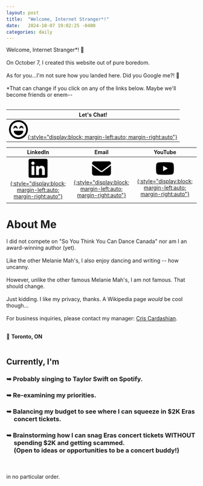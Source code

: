 ```yaml
---
layout: post
title:  "Welcome, Internet Stranger*!"
date:   2024-10-07 19:02:25 -0400
categories: daily
---
```


Welcome, Internet Stranger*! &#x1F44B;
\
\
On October 7, I created this website out of pure boredom. 
\
\
As for you...I'm not sure how you landed here. Did you Google me?! &#128064;
\
\
*That can change if you click on any of the links below. Maybe we'll become friends or enem--
<br>
<br>


|Let's Chat!|
|     :---:      |
| [<img src="/images/face-laugh-beam-regular.svg" alt="My Calendly" width="50">{:style="display:block; margin-left:auto; margin-right:auto"}][mel-calendly]|

| LinkedIn | Email | YouTube |
| :---:         |     :---:      |          :---: |
|[<img src="/images/linkedin-brands-solid.svg" alt="My LinkedIn" width="50">{:style="display:block; margin-left:auto; margin-right:auto"}][mel-linkedin]   | [<img src="/images/envelope-solid.svg" alt="My Email" width="50">{:style="display:block; margin-left:auto; margin-right:auto"}][mel-email]| [<img src="/images/youtube-brands-solid.svg" alt="YouTube video" width="50">{:style="display:block; margin-left:auto; margin-right:auto"}][mel-yt]  |
| | ||


# **About Me**

I did not compete on "So You Think You Can Dance Canada" nor am I an award-winning author (yet).
\
\
Like the other Melanie Mah's, I also enjoy dancing and writing -- how uncanny.
\
\
However, unlike the other famous Melanie Mah's, I am not famous. That should change.
\
\
Just kidding. I like my privacy, thanks. A Wikipedia page *would* be cool though...
\
\
For business inquiries, please contact my manager: [Cris Cardashian][mel-email].
<br>
<br>

&#x1F4CD; **Toronto, ON**
<br>
<br>

## **Currently, I'm**
### &#x27A5; Probably singing to **Taylor Swift** on Spotify.
### &#x27A5; Re-examining my **priorities**.
### &#x27A5; Balancing my budget to see where I can squeeze in $2K **Eras <br> &nbsp; &ensp; concert** tickets.
### &#x27A5; Brainstorming how I can snag Eras concert tickets WITHOUT <br> &nbsp; &ensp; spending $2K and getting scammed. <br> &nbsp; &ensp; (**Open to ideas or opportunities to be a concert buddy!**)
\
\
in no particular order.





[mel-calendly]: https://calendly.com/mel-mah
[mel-linkedin]: https://linkedin.com/in/melanie-mah
[mel-email]:   mailto:pantry-c@duck.com
[mel-yt]: https://www.youtube.com/watch?v=dQw4w9WgXcQ

